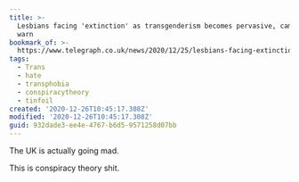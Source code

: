 ```yaml
---
title: >-
  Lesbians facing 'extinction' as transgenderism becomes pervasive, campaigners
  warn
bookmark_of: >-
  https://www.telegraph.co.uk/news/2020/12/25/lesbians-facing-extinction-transgenderism-becomes-pervasive/
tags:
  - Trans
  - hate
  - transphobia
  - conspiracytheory
  - tinfoil
created: '2020-12-26T10:45:17.308Z'
modified: '2020-12-26T10:45:17.308Z'
guid: 932dade3-ee4e-4767-b6d5-9571258d07bb
---
```

The UK is actually going mad.

This is conspiracy theory shit.
